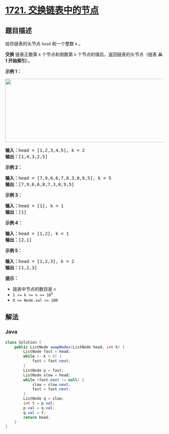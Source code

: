 # [1721. 交换链表中的节点](https://leetcode.cn/problems/swapping-nodes-in-a-linked-list)

## 题目描述

<p>给你链表的头节点 <code>head</code> 和一个整数 <code>k</code> 。</p>

<p><strong>交换</strong> 链表正数第 <code>k</code> 个节点和倒数第 <code>k</code> 个节点的值后，返回链表的头节点（链表 <strong>从 1 开始索引</strong>）。</p>



<p><strong>示例 1：</strong></p>
<img alt="" src="https://gcore.jsdelivr.net/gh/doocs/leetcode@main/solution/1700-1799/1721.Swapping%20Nodes%20in%20a%20Linked%20List/images/linked1.jpg" style="width: 722px; height: 202px;" />
<pre>
<strong>输入：</strong>head = [1,2,3,4,5], k = 2
<strong>输出：</strong>[1,4,3,2,5]
</pre>

<p><strong>示例 2：</strong></p>

<pre>
<strong>输入：</strong>head = [7,9,6,6,7,8,3,0,9,5], k = 5
<strong>输出：</strong>[7,9,6,6,8,7,3,0,9,5]
</pre>

<p><strong>示例 3：</strong></p>

<pre>
<strong>输入：</strong>head = [1], k = 1
<strong>输出：</strong>[1]
</pre>

<p><strong>示例 4：</strong></p>

<pre>
<strong>输入：</strong>head = [1,2], k = 1
<strong>输出：</strong>[2,1]
</pre>

<p><strong>示例 5：</strong></p>

<pre>
<strong>输入：</strong>head = [1,2,3], k = 2
<strong>输出：</strong>[1,2,3]
</pre>



<p><strong>提示：</strong></p>

<ul>
	<li>链表中节点的数目是 <code>n</code></li>
	<li><code>1 <= k <= n <= 10<sup>5</sup></code></li>
	<li><code>0 <= Node.val <= 100</code></li>
</ul>

## 解法

### **Java**

```java
class Solution {
    public ListNode swapNodes(ListNode head, int k) {
        ListNode fast = head;
        while (--k > 0) {
            fast = fast.next;
        }
        ListNode p = fast;
        ListNode slow = head;
        while (fast.next != null) {
            slow = slow.next;
            fast = fast.next;
        }
        ListNode q = slow;
        int t = p.val;
        p.val = q.val;
        q.val = t;
        return head;
    }
}
```
